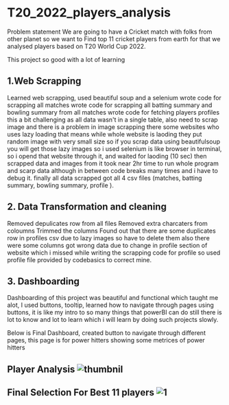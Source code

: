 
# T20_2022_players_analysis



Problem statement
We are going to have a Cricket match with folks from other planet so we want to Find top 11 cricket players from earth for that we analysed players based on T20 World Cup 2022.

This project so good with a lot of learning

## 1.Web Scrapping
Learned web scrapping, used beautiful soup and a selenium
wrote code for scrapping all matches
wrote code for scrapping all batting summary and bowling summary from all matches
wrote code for fetching players profiles this a bit challenging as all data wasn't in a single table, also need to scrap image and there is a problem in image scrapping there some websites who uses lazy loading that means while whole website is laoding they put random image with very small size so if you scrap data using beautifulsoup you will get those lazy images so i used selenium is like browser in terminal, so i opend that website through it, and waited for laoding (10 sec) then scrapped data and images from it took near 2hr time to run whole program and scarp data although in between code breaks many times and i have to debug it.
finally all data scrapped got all 4 csv files (matches, batting summary, bowling summary, profile ).
## 2. Data Transformation and cleaning
Removed depulicates row from all files
Removed extra charcaters from coloumns
Trimmed the columns
Found out that there are some duplicates row in profiles csv due to lazy images so have to delete them also there were some columns got wrong data due to change in profile section of website which i missed while writing the scrapping code for profile
so used profile file provided by codebasics to correct mine.
## 3. Dashboarding
Dashboarding of this project was beautiful and functional which taught me alot, I used buttons, tooltip, learned how to navigate through pages using buttons, it is like my intro to so many things that powerBI can do still there is lot to know and lot to learn which i will learn by doing such projects slowly.

Below is Final Dashboard, created button to navigate through different pages, this page is for power hitters showing some metrices of power hitters
## Player Analysis  ![thumbnil](https://github.com/nahidkawsar/T20_2022_players_analysis/assets/149723828/94d5d608-e152-4097-8d47-6376eb8eea4d)

## Final Selection For Best 11 players ![1](https://github.com/nahidkawsar/T20_2022_players_analysis/assets/149723828/15df03f6-4762-474d-9e41-e6ef0646199a)

